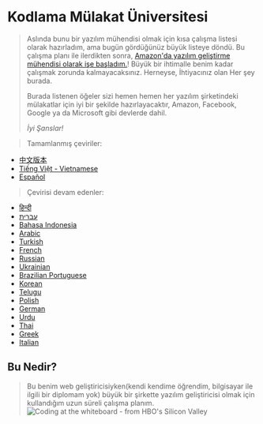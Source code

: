 # Kodlama Mülakat Üniversitesi
> Aslında bunu bir yazılım mühendisi olmak için kısa çalışma listesi olarak hazırladım,
> ama bugün gördüğünüz büyük listeye döndü. Bu çalışma planı ile ilerdikten sonra, [Amazon'da
> yazılım geliştirme mühendisi olarak işe başladım.](https://startupnextdoor.com/ive-been-acquired-by-amazon/?src=ciu)!
> Büyük bir ihtimalle benim kadar çalışmak zorunda kalmayacaksınız. Herneyse, İhtiyacınız olan Her şey burada.
>
> Burada listenen öğeler sizi hemen hemen her yazılım şirketindeki mülakatlar için iyi bir şekilde
> hazırlayacaktır, Amazon, Facebook, Google ya da Microsoft gibi devlerde dahil.
>
> *İyi Şanslar!*

> Tamamlanmış çeviriler:
- [中文版本](translations/README-cn.md)
- [Tiếng Việt - Vietnamese](translations/README-vi.md)
- [Español](translations/README-es.md)

> Çevirisi devam edenler:
- [हिन्दी](https://github.com/jwasham/coding-interview-university/issues/81)
- [עברית](https://github.com/jwasham/coding-interview-university/issues/82)
- [Bahasa Indonesia](https://github.com/jwasham/coding-interview-university/issues/101)
- [Arabic](https://github.com/jwasham/coding-interview-university/issues/98)
- [Turkish](https://github.com/jwasham/coding-interview-university/issues/90)
- [French](https://github.com/jwasham/coding-interview-university/issues/89)
- [Russian](https://github.com/jwasham/coding-interview-university/issues/87)
- [Ukrainian](https://github.com/jwasham/coding-interview-university/issues/106)
- [Brazilian Portuguese](https://github.com/jwasham/coding-interview-university/issues/113)
- [Korean](https://github.com/jwasham/coding-interview-university/issues/118)
- [Telugu](https://github.com/jwasham/coding-interview-university/issues/117)
- [Polish](https://github.com/jwasham/coding-interview-university/issues/122)
- [German](https://github.com/jwasham/coding-interview-university/issues/135)
- [Urdu](https://github.com/jwasham/coding-interview-university/issues/140)
- [Thai](https://github.com/jwasham/coding-interview-university/issues/156)
- [Greek](https://github.com/jwasham/coding-interview-university/issues/166)
- [Italian](https://github.com/jwasham/coding-interview-university/issues/170)

## Bu Nedir?
> Bu benim web geliştiricisiyken(kendi kendime öğrendim, bilgisayar ile ilgili bir diplomam yok) büyük bir 
> şirkette yazılım geliştiricisi olmak için kullandığım uzun süreli çalışma planım. 
> ![Coding at the whiteboard - from HBO's Silicon Valley](https://dng5l3qzreal6.cloudfront.net/2016/Aug/coding_board_small-1470866369118.jpg)
